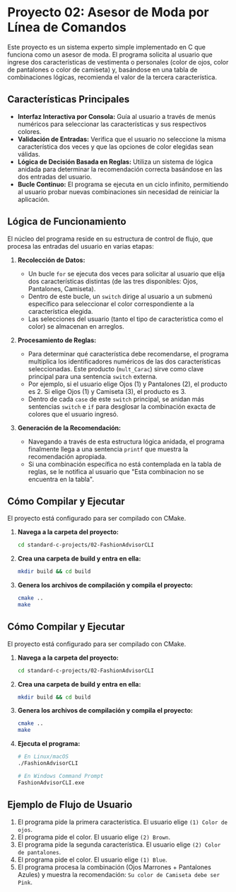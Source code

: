 # Proyecto 02: Asesor de Moda por Línea de Comandos

Este proyecto es un sistema experto simple implementado en C que funciona como un asesor de moda. El programa solicita al usuario que ingrese dos características de vestimenta o personales (color de ojos, color de pantalones o color de camiseta) y, basándose en una tabla de combinaciones lógicas, recomienda el valor de la tercera característica.

## Características Principales
*   **Interfaz Interactiva por Consola:** Guía al usuario a través de menús numéricos para seleccionar las características y sus respectivos colores.
*   **Validación de Entradas:** Verifica que el usuario no seleccione la misma característica dos veces y que las opciones de color elegidas sean válidas.
*   **Lógica de Decisión Basada en Reglas:** Utiliza un sistema de lógica anidada para determinar la recomendación correcta basándose en las dos entradas del usuario.
*   **Bucle Continuo:** El programa se ejecuta en un ciclo infinito, permitiendo al usuario probar nuevas combinaciones sin necesidad de reiniciar la aplicación.

## Lógica de Funcionamiento
El núcleo del programa reside en su estructura de control de flujo, que procesa las entradas del usuario en varias etapas:

1.  **Recolección de Datos:**
    *   Un bucle `for` se ejecuta dos veces para solicitar al usuario que elija dos características distintas (de las tres disponibles: Ojos, Pantalones, Camiseta).
    *   Dentro de este bucle, un `switch` dirige al usuario a un submenú específico para seleccionar el color correspondiente a la característica elegida.
    *   Las selecciones del usuario (tanto el tipo de característica como el color) se almacenan en arreglos.

2.  **Procesamiento de Reglas:**
    *   Para determinar qué característica debe recomendarse, el programa multiplica los identificadores numéricos de las dos características seleccionadas. Este producto (`mult_Carac`) sirve como clave principal para una sentencia `switch` externa.
    *   Por ejemplo, si el usuario elige Ojos (1) y Pantalones (2), el producto es 2. Si elige Ojos (1) y Camiseta (3), el producto es 3.
    *   Dentro de cada `case` de este `switch` principal, se anidan más sentencias `switch` e `if` para desglosar la combinación exacta de colores que el usuario ingresó.

3.  **Generación de la Recomendación:**
    *   Navegando a través de esta estructura lógica anidada, el programa finalmente llega a una sentencia `printf` que muestra la recomendación apropiada.
    *   Si una combinación específica no está contemplada en la tabla de reglas, se le notifica al usuario que "Esta combinacion no se encuentra en la tabla".

## Cómo Compilar y Ejecutar
El proyecto está configurado para ser compilado con CMake.

1.  **Navega a la carpeta del proyecto:**
    ```bash
    cd standard-c-projects/02-FashionAdvisorCLI
    ```

2.  **Crea una carpeta de build y entra en ella:**
    ```bash
    mkdir build && cd build
    ```

3.  **Genera los archivos de compilación y compila el proyecto:**
    ```bash
    cmake ..
    make
    ```

## Cómo Compilar y Ejecutar
El proyecto está configurado para ser compilado con CMake.

1.  **Navega a la carpeta del proyecto:**
    ```bash
    cd standard-c-projects/02-FashionAdvisorCLI
    ```

2.  **Crea una carpeta de build y entra en ella:**
    ```bash
    mkdir build && cd build
    ```

3.  **Genera los archivos de compilación y compila el proyecto:**
    ```bash
    cmake ..
    make
    ```

4.  **Ejecuta el programa:**
    ```bash
    # En Linux/macOS
    ./FashionAdvisorCLI

    # En Windows Command Prompt
    FashionAdvisorCLI.exe
    ```
## Ejemplo de Flujo de Usuario
1.  El programa pide la primera característica. El usuario elige `(1) Color de ojos`.
2.  El programa pide el color. El usuario elige `(2) Brown`.
3.  El programa pide la segunda característica. El usuario elige `(2) Color de pantalones`.
4.  El programa pide el color. El usuario elige `(1) Blue`.
5.  El programa procesa la combinación (Ojos Marrones + Pantalones Azules) y muestra la recomendación: `Su color de Camiseta debe ser Pink`.
